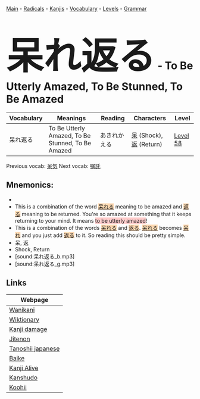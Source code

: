 <style> bigfont {font-size: 100px}</style>
[Main](../README.md) -
[Radicals](../radicals.md) -
[Kanjis](../kanjis.md) -
[Vocabulary](../vocabulary.md) -
[Levels](../levels.md) -
[Grammar](../grammar.md)
# <bigfont> 呆れ返る</bigfont> - To Be Utterly Amazed, To Be Stunned, To Be Amazed 

| Vocabulary | Meanings | Reading | Characters | Level |
| --- | --- | --- | --- | --- |
| 呆れ返る | To Be Utterly Amazed, To Be Stunned, To Be Amazed | あきれかえる |  [呆](../kanjis/呆.md) (Shock), [返](../kanjis/返.md) (Return) | [Level 58](../levels/wk_level58.md) |

Previous vocab: [呆気](呆気.md) Next vocab: [嘱託](嘱託.md) 

## Mnemonics:

* 
* This is a combination of the word <span style="background-color:#fed8b1"> [呆れる]([呆れ](https://jisho.org/search/呆れ)る)</span> meaning to be amazed and <span style="background-color:#fed8b1"> [返る](https://jisho.org/search/返る)</span> meaning to be returned. You're so amazed at something that it keeps returning to your mind. It means <span style="background-color:#ffcccb"> to be utterly amazed</span>!
* This is a combination of the words <span style="background-color:#fed8b1"> [呆れる]([呆れ](https://jisho.org/search/呆れ)る)</span> and <span style="background-color:#fed8b1"> [返る](https://jisho.org/search/返る)</span>. <span style="background-color:#fed8b1"> [呆れる]([呆れ](https://jisho.org/search/呆れ)る)</span> becomes <span style="background-color:#fed8b1"> [呆れ](https://jisho.org/search/呆れ)</span> and you just add <span style="background-color:#fed8b1"> [返る](https://jisho.org/search/返る)</span> to it. So reading this should be pretty simple.
* 呆, 返
* Shock, Return
* [sound:呆れ返る_b.mp3]
* [sound:呆れ返る_g.mp3]


## Links 

| Webpage |
| --- |
| [Wanikani          ](https://www.wanikani.com/kanji/呆れ返る) |
| [Wiktionary        ](https://en.wiktionary.org/wiki/呆れ返る) |
| [Kanji damage      ](http://www.kanjidamage.com/kanji/search?utf8=✓&q=呆れ返る) |
| [Jitenon           ](https://jitenon.com/kanji/呆れ返る) |
| [Tanoshii japanese ](https://www.tanoshiijapanese.com/dictionary/kanji.cfm?k=呆れ返る) |
| [Baike             ](https://baike.baidu.com/item/呆れ返る) |
| [Kanji Alive       ](https://app.kanjialive.com/呆れ返る) |
| [Kanshudo          ](https://www.kanshudo.com/searchmn?q=呆れ返る) |
| [Koohii            ](https://kanji.koohii.com/study/kanji/呆れ返る) |
